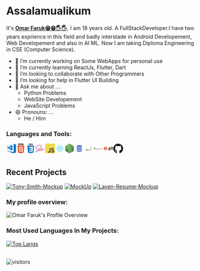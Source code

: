 <div>
<h1>Assalamualikum</h1>

<div>
 <p>
   It's <a href="https://github.com/OmarFaruk-0x01"><b>Omar Faruk😁😁🖐🖐</b></a>.
I am 18 years old. A FullStackDeveloper.I have two years exprience in this field and badly interstade in Android Developement, Web Developement and also in AI ML. Now I am taking Diploma Engineering in CSE (Computer Science).
  
- 🔭 I’m currently working on Some WebApps for personal use
- 🌱 I’m currently learning ReactJs, Flutter, Dart
- 👯 I’m looking to collaborate with Other Programmers
- 🤔 I’m looking for help in Flutter UI Building
- 💬 Ask me about ...
    - Python Problems
    - WebSite Developement
    - JavaScript Problems
- 😄 Pronouns: ...
    - He / Him
</h4>
</div>

### Languages and Tools:

<img align="left" alt="Visual Studio Code" width="26px" src="https://raw.githubusercontent.com/github/explore/80688e429a7d4ef2fca1e82350fe8e3517d3494d/topics/visual-studio-code/visual-studio-code.png" />
<img align="left" alt="HTML5" width="26px" src="https://raw.githubusercontent.com/github/explore/80688e429a7d4ef2fca1e82350fe8e3517d3494d/topics/html/html.png" />
<img align="left" alt="CSS3" width="26px" src="https://raw.githubusercontent.com/github/explore/80688e429a7d4ef2fca1e82350fe8e3517d3494d/topics/css/css.png" />
<img align="left" alt="Sass" width="26px" src="https://raw.githubusercontent.com/github/explore/80688e429a7d4ef2fca1e82350fe8e3517d3494d/topics/sass/sass.png" />
<img align="left" alt="JavaScript" width="26px" src="https://raw.githubusercontent.com/github/explore/80688e429a7d4ef2fca1e82350fe8e3517d3494d/topics/javascript/javascript.png" />
<img align="left" alt="React" width="26px" src="https://raw.githubusercontent.com/github/explore/80688e429a7d4ef2fca1e82350fe8e3517d3494d/topics/react/react.png" />
<img align="left" alt="Node.js" width="26px" src="https://raw.githubusercontent.com/github/explore/80688e429a7d4ef2fca1e82350fe8e3517d3494d/topics/nodejs/nodejs.png" />
<img align="left" alt="SQL" width="26px" src="https://raw.githubusercontent.com/github/explore/80688e429a7d4ef2fca1e82350fe8e3517d3494d/topics/sql/sql.png" />
<img align="left" alt="MySQL" width="26px" src="https://raw.githubusercontent.com/github/explore/80688e429a7d4ef2fca1e82350fe8e3517d3494d/topics/mysql/mysql.png" />
<img align="left" alt="MongoDB" width="26px" src="https://raw.githubusercontent.com/github/explore/80688e429a7d4ef2fca1e82350fe8e3517d3494d/topics/mongodb/mongodb.png" />
<img align="left" alt="Git" width="26px" src="https://raw.githubusercontent.com/github/explore/80688e429a7d4ef2fca1e82350fe8e3517d3494d/topics/git/git.png" />
<img align="left" alt="GitHub" width="26px" src="https://raw.githubusercontent.com/github/explore/78df643247d429f6cc873026c0622819ad797942/topics/github/github.png" />
<br />
<br />

## Recent Projects

<p>
<a href="https://github.com/OmarFaruk-0x01/Tony-Portfolio__Cloned"><img width="200" src="https://i.ibb.co/M5gsR01/Tony-Smith-Mockup.png" alt="Tony-Smith-Mockup" border="0"></a> <a href="https://github.com/OmarFaruk-0x01/Ryan-Adlard-Portfolio-Cloned"><img width="200"  src="https://i.ibb.co/DzdDQ04/MockUp.png" alt="MockUp"></a>  <a href="https://github.com/OmarFaruk-0x01/Leven-Resume-CV-Cloned"><img width="200" src="https://i.ibb.co/QQC0fZC/Laven-Resume-Mockup.png" alt="Laven-Resume-Mockup" border="0"></a>
</p>

<div><h3>My profile overview: </h3></div>

![Omar Faruk's Profile Overview](https://github-readme-stats.vercel.app/api?username=OmarFaruk-0x01&show_icons=true)
<br />
<div><h3>Most Used Languages In My Projects: </h3></div>

[![Top Langs](https://github-readme-stats.vercel.app/api/top-langs/?username=OmarFaruk-0x01&layout=compact)](https://github.com/OmarFaruk-0x01/)
<br />
<br />

![visitors](https://visitor-badge.laobi.icu/badge?page_id=OmarFaruk-0x01)

</div>
